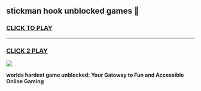
## stickman hook unblocked games 👋
<h3>
<a href="https://premium.freeplayer.one?title=stickman_hook_unblocked_games&ref=13F">CLICK TO PLAY</a></h3>
<hr>

<h3>
<a href="https://premium.freeplayer.one?title=stickman_hook_unblocked_games&ref=13F">CLICK 2 PLAY</a>
  
</h3>

<a href="https://premium.freeplayer.one?title=stickman_hook_unblocked_games&ref=12F/"><img src="https://clearcache.store/games.png"></a>


**worlds hardest game unblocked: Your Gateway to Fun and Accessible Online Gaming**
